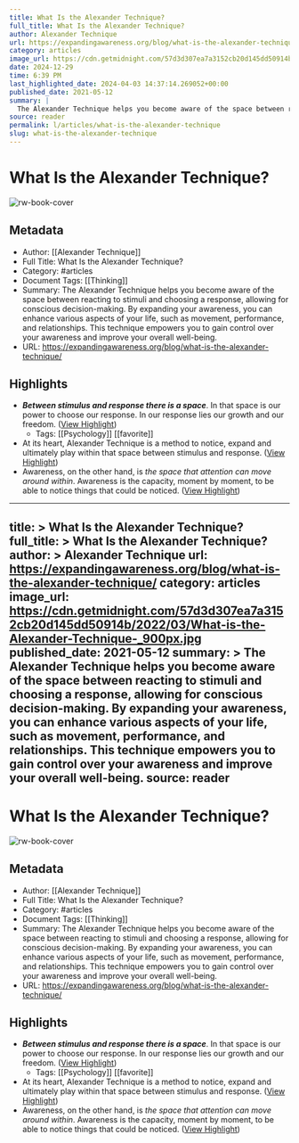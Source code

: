 ```yaml
---
title: What Is the Alexander Technique?
full_title: What Is the Alexander Technique?
author: Alexander Technique
url: https://expandingawareness.org/blog/what-is-the-alexander-technique/
category: articles
image_url: https://cdn.getmidnight.com/57d3d307ea7a3152cb20d145dd50914b/2022/03/What-is-the-Alexander-Technique-_900px.jpg
date: 2024-12-29
time: 6:39 PM
last_highlighted_date: 2024-04-03 14:37:14.269052+00:00
published_date: 2021-05-12
summary: |
  The Alexander Technique helps you become aware of the space between reacting to stimuli and choosing a response, allowing for conscious decision-making. By expanding your awareness, you can enhance various aspects of your life, such as movement, performance, and relationships. This technique empowers you to gain control over your awareness and improve your overall well-being.
source: reader
permalink: l/articles/what-is-the-alexander-technique
slug: what-is-the-alexander-technique
---
```

# What Is the Alexander Technique?

![rw-book-cover](https://cdn.getmidnight.com/57d3d307ea7a3152cb20d145dd50914b/2022/03/What-is-the-Alexander-Technique-_900px.jpg)

## Metadata
- Author: [[Alexander Technique]]
- Full Title: What Is the Alexander Technique?
- Category: #articles
- Document Tags: [[Thinking]] 
- Summary: The Alexander Technique helps you become aware of the space between reacting to stimuli and choosing a response, allowing for conscious decision-making. By expanding your awareness, you can enhance various aspects of your life, such as movement, performance, and relationships. This technique empowers you to gain control over your awareness and improve your overall well-being.
- URL: https://expandingawareness.org/blog/what-is-the-alexander-technique/

## Highlights
- ***Between stimulus and response there is a space***. In that space is our power to choose our response. In our response lies our growth and our freedom. ([View Highlight](https://read.readwise.io/read/01htj66222pcex4tfn3twxq3f2))
    - Tags: [[Psychology]] [[favorite]] 
- At its heart, Alexander Technique is a method to notice, expand and ultimately play within that space between stimulus and response. ([View Highlight](https://read.readwise.io/read/01htj66556s6vd1bak6xchx6qr))
- Awareness, on the other hand, is *the space that attention can move around within*. Awareness is the capacity, moment by moment, to be able to notice things that could be noticed. ([View Highlight](https://read.readwise.io/read/01htj69013d34trsh2f2e9stcc))


---
title: >
  What Is the Alexander Technique?
full_title: >
  What Is the Alexander Technique?
author: >
  Alexander Technique
url: https://expandingawareness.org/blog/what-is-the-alexander-technique/
category: articles
image_url: https://cdn.getmidnight.com/57d3d307ea7a3152cb20d145dd50914b/2022/03/What-is-the-Alexander-Technique-_900px.jpg
published_date: 2021-05-12
summary: >
  The Alexander Technique helps you become aware of the space between reacting to stimuli and choosing a response, allowing for conscious decision-making. By expanding your awareness, you can enhance various aspects of your life, such as movement, performance, and relationships. This technique empowers you to gain control over your awareness and improve your overall well-being.
source: reader
---
# What Is the Alexander Technique?

![rw-book-cover](https://cdn.getmidnight.com/57d3d307ea7a3152cb20d145dd50914b/2022/03/What-is-the-Alexander-Technique-_900px.jpg)

## Metadata
- Author: [[Alexander Technique]]
- Full Title: What Is the Alexander Technique?
- Category: #articles
- Document Tags: [[Thinking]] 
- Summary: The Alexander Technique helps you become aware of the space between reacting to stimuli and choosing a response, allowing for conscious decision-making. By expanding your awareness, you can enhance various aspects of your life, such as movement, performance, and relationships. This technique empowers you to gain control over your awareness and improve your overall well-being.
- URL: https://expandingawareness.org/blog/what-is-the-alexander-technique/

## Highlights
- ***Between stimulus and response there is a space***. In that space is our power to choose our response. In our response lies our growth and our freedom. ([View Highlight](https://read.readwise.io/read/01htj66222pcex4tfn3twxq3f2))
    - Tags: [[Psychology]] [[favorite]] 
- At its heart, Alexander Technique is a method to notice, expand and ultimately play within that space between stimulus and response. ([View Highlight](https://read.readwise.io/read/01htj66556s6vd1bak6xchx6qr))
- Awareness, on the other hand, is *the space that attention can move around within*. Awareness is the capacity, moment by moment, to be able to notice things that could be noticed. ([View Highlight](https://read.readwise.io/read/01htj69013d34trsh2f2e9stcc))


